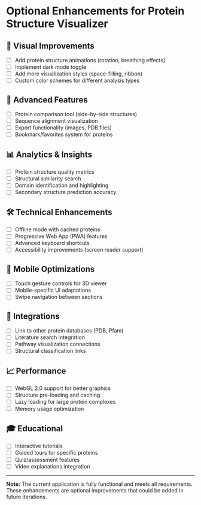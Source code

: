 # Optional Enhancements for Protein Structure Visualizer

## 🎨 **Visual Improvements**
- [ ] Add protein structure animations (rotation, breathing effects)
- [ ] Implement dark mode toggle
- [ ] Add more visualization styles (space-filling, ribbon)
- [ ] Custom color schemes for different analysis types

## 🔬 **Advanced Features**
- [ ] Protein comparison tool (side-by-side structures)
- [ ] Sequence alignment visualization
- [ ] Export functionality (images, PDB files)
- [ ] Bookmark/favorites system for proteins

## 📊 **Analytics & Insights**
- [ ] Protein structure quality metrics
- [ ] Structural similarity search
- [ ] Domain identification and highlighting
- [ ] Secondary structure prediction accuracy

## 🛠️ **Technical Enhancements**
- [ ] Offline mode with cached proteins
- [ ] Progressive Web App (PWA) features
- [ ] Advanced keyboard shortcuts
- [ ] Accessibility improvements (screen reader support)

## 📱 **Mobile Optimizations**
- [ ] Touch gesture controls for 3D viewer
- [ ] Mobile-specific UI adaptations
- [ ] Swipe navigation between sections

## 🔗 **Integrations**
- [ ] Link to other protein databases (PDB, Pfam)
- [ ] Literature search integration
- [ ] Pathway visualization connections
- [ ] Structural classification links

## 📈 **Performance**
- [ ] WebGL 2.0 support for better graphics
- [ ] Structure pre-loading and caching
- [ ] Lazy loading for large protein complexes
- [ ] Memory usage optimization

## 🎓 **Educational**
- [ ] Interactive tutorials
- [ ] Guided tours for specific proteins
- [ ] Quiz/assessment features
- [ ] Video explanations integration

---

**Note:** The current application is fully functional and meets all requirements. These enhancements are optional improvements that could be added in future iterations.